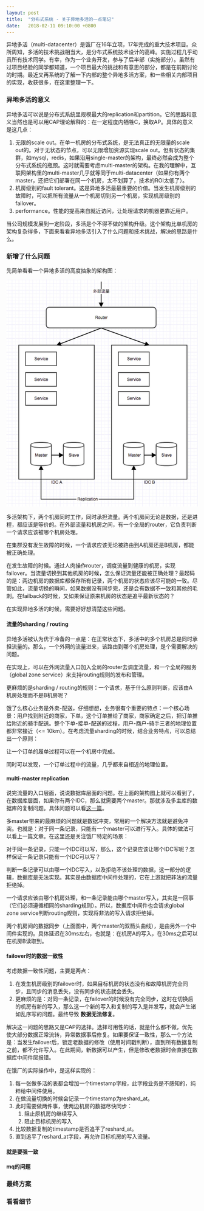```yaml
---
layout: post
title:  "分布式系统 - 关于异地多活的一点笔记"
date:   2018-02-11 09:10:00 +0800
---
```


异地多活（multi-datacenter）是饿厂在16年立项，17年完成的重大技术项目。众所周知，多活的技术挑战相当大，是分布式系统技术设计的高峰。实施过程几乎动员所有技术同学。有幸，作为一个业务开发，参与了后半部（实施部分）。虽然有过项目经验的同学都知道，一个项目最大的挑战和有意思的部分，都是在前期讨论的时期。最近又再系统的了解一下内部的整个异地多活方案，和一些相关内部项目的实现，收获很多，在这里整理一下。

### 异地多活的意义

异地多活可以说是分布式系统里规模最大的replication和partition。它的思路和意义当然也是可以用CAP理论解释的：在一定程度内牺牲C，换取AP。具体的意义是这几点：

1. 无限的scale out。在单一机房的分布式系统，是无法真正的无限量的scale out的。对于无状态的节点，可以无限增加资源实现scale out。但有状态的集群，如mysql，redis，如果沿用single-master的架构，最终必然会成为整个分布式系统的瓶颈。这时就需要考虑multi-master的架构。在我的理解中，互联网架构里的multi-master几乎就等同于multi-datacenter（如果你有两个master，还把它们部署在同一个机房，太不划算了，技术的ROI太低了）。
2. 机房级别的fault tolerant。这是异地多活最最重要的价值。当发生机房级别的故障时，可以把所有流量从一个机房切到另一个机房，实现机房级别的failover。
3. performance。性能的提高来自就近访问，让处理请求的机器更靠近用户。

当公司规模发展到一定阶段，多活是个不得不做的架构升级。这个架构比单机房的架构复杂得多，下面来看看异地多活引入了什么问题和技术挑战，解决的思路是什么。

### 新增了什么问题

先简单看看一个异地多活的高度抽象的架构图：

![Alt](/images/multi-datacenter-1.jpg)

多活架构下，两个机房同时工作，同时承担流量。两个机房间无论是数据，还是进程，都应该是等价的。在外部流量和机房之间，有一个全局的router，它负责判断一个请求应该被哪个机房处理。

在集群没有发生故障的时候，一个请求应该无论被路由到A机房还是B机房，都能被正确处理。

在发生故障的时候。通过人肉操作router，调度流量到健康的机房，实现failover。当流量切换到其他机房的时候，怎么保证流量还能被正确处理？最起码的是：两边机房的数据库都保存所有记录，两个机房的状态应该尽可能的一致。尽管如此，流量切换的瞬间，如果数据没有同步完，还是会有数据不一致和其他的毛刺。在failback的时候，又如果保证原来机房的状态是追平最新状态的？

在实现异地多活的时候，需要好好想清楚这些问题。

#### 流量的sharding / routing

异地多活被认为优于冷备的一点是：在正常状态下，多活中的多个机房总是同时承担流量的。那么，一个外网的流量进来，该路由到哪个机房处理，是个需要解决的问题。

在实现上，可以在外网流量入口加入全局的router去调度流量，和一个全局的服务（global zone service）来支持routing规则的发布和管理。

更麻烦的是sharding / routing的规则：一个请求，基于什么原则判断，应该由A机房处理而不是B机房呢？

饿了么核心业务是外卖-配送，仔细想想，业务很有个重要的特点：一个核心场景：用户找到附近的商家，下单，这个订单推给了商家，商家确定之后，把订单推给附近的骑手配送。整个下单-接单-配送的过程，用户-商户-骑手三者的地理位置都非常接近（<= 10km）。在考虑流量sharding的时候，结合业务特点，可以总结出一个原则：

让一个订单的履单过程可以在一个机房中完成。

同时可以发现，一个订单过程中的流量，几乎都来自相近的地理位置。

#### multi-master replication

说完流量的入口层面，说说数据库层面的问题。在上面的架构图上就可以看到了，在数据库层面，如果你有两个IDC，那么就需要两个master。那就涉及多主库的数据库的复制问题。具体问题可以看[这一篇](2018/02/06/distributed-system-replication.html)。

多master带来的最麻烦的问题就是数据冲突，常用的一个解决方法就是避免冲突。也就是：对于同一条记录，只能有一个master可以进行写入。具体的做法可以看上一篇文章。在这里还是关注饿厂特定的场景：

对于同一条记录，只能一个IDC可以写，那么，这个记录应该让哪个IDC写呢？怎样保证一条记录只能有一个IDC可以写？

判断一条记录可以由哪一个IDC写入，以及拒绝不该处理的数据，这一部分的逻辑，数据库是无法实现。其实是由数据库中间件处理的，它在上游就把非法的流量拒绝掉。

一个请求应该由哪个机房处理，和一条记录能由哪个master写入，其实是一回事（它们必须遵循相同的sharding规则）。所以，数据库中间件也会请求global zone service判断routing规则，实现将非法的写入请求拒绝掉。

两个机房间的数据同步（上面图中，两个master的双箭头曲线），是由另外一个中间件实现的。具体延迟在30ms左右，也就是：在机房A的写入，在30ms之后可以在机房B读取到。

#### failover时的数据一致性

考虑数据一致性问题，主要是两点：

1. 在发生机房级别的failover时，如果目标机房的状态没有和故障机房完全同步，且同步的消息丢失，没有同步的状态就会丢失。
2. 更麻烦的是：对同一条记录，在failover的时候没有完全同步，这时在切换后的机房有新的写入，那么这一个新的写入和复制的写入是并发写，就会产生诸如乱序写的问题。最终导致 **数据无法修复**。

解决这一问题的思路又是CAP的选择。选择可用性的话，就是什么都不做，优先使大部分数据正常流转，异常数据事后修复。如果要保证一致性，那么一个方法是：当发生failover后，锁定老数据的修改（使用时间戳判断），直到所有数据复制之前，都不允许写入。在此期间，新数据可以产生，但是修改老数据时会直接在数据库中间件层报错。

在饿厂的实际操作中，是这样实现的：

1. 每一张做多活的表都会增加一个timestamp字段，此字段业务是不感知的，纯粹给中间件使用。
2. 在做流量切换的时候会记录一个timestamp为reshard_at。
3. 此时需要做两件事，使两边机房的数据尽快同步：
   1. 阻止原机房的继续写入
   2. 阻止目标机房的写入
4. 比较数据复制的timestamp是否追平了reshard_at。
5. 直到追平了reshard_at字段，再允许目标机房的写入流量。



#### 就是要强一致

#### mq的问题

### 最终方案

### 看看细节
